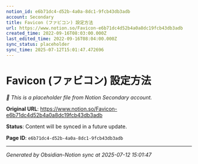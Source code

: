 ```yaml
---
notion_id: e6b71dc4-d52b-4a0a-8dc1-9fcb43db3adb
account: Secondary
title: Favicon (ファビコン) 設定方法
url: https://www.notion.so/Favicon-e6b71dc4d52b4a0a8dc19fcb43db3adb
created_time: 2022-09-16T08:03:00.000Z
last_edited_time: 2022-09-16T08:04:00.000Z
sync_status: placeholder
sync_time: 2025-07-12T15:01:47.472696
---
```


# Favicon (ファビコン) 設定方法

*🔄 This is a placeholder file from Notion Secondary account.*

**Original URL**: https://www.notion.so/Favicon-e6b71dc4d52b4a0a8dc19fcb43db3adb

**Status**: Content will be synced in a future update.

**Page ID**: `e6b71dc4-d52b-4a0a-8dc1-9fcb43db3adb`

---

*Generated by Obsidian-Notion sync at 2025-07-12 15:01:47*
